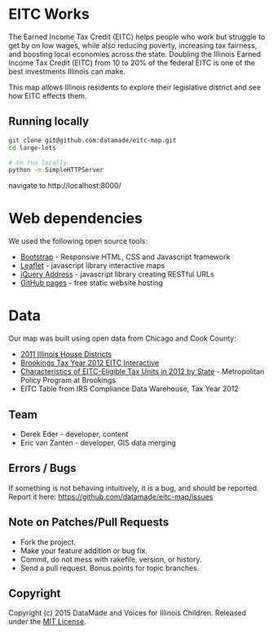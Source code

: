 # EITC Works

The Earned Income Tax Credit (EITC) helps people who work but struggle to get by on low wages, while also reducing poverty, increasing tax fairness, and boosting local economies across the state. Doubling the Illinois Earned Income Tax Credit (EITC) from 10 to 20% of the federal EITC is one of the best investments Illinois can make.

This map allows Illinois residents to explore their legislative district and see how EITC effects them.

## Running locally

``` bash
git clone git@github.com:datamade/eitc-map.git
cd large-lots

# to run locally
python -m SimpleHTTPServer
```

navigate to http://localhost:8000/

# Web dependencies
We used the following open source tools:

* [Bootstrap](http://getbootstrap.com/) - Responsive HTML, CSS and Javascript framework
* [Leaflet](http://leafletjs.com/) - javascript library interactive maps
* [jQuery Address](https://github.com/asual/jquery-address) - javascript library creating RESTful URLs
* [GitHub pages](https://pages.github.com/) - free static website hosting

# Data

Our map was built using open data from Chicago and Cook County:

* [2011 Illinois House Districts](http://ilhousedems.com/redistricting/2011-maps/Legislative_Districts_Public_Act/House%20and%20Senate%20shape%20files.zip)
* [Brookings Tax Year 2012 EITC Interactive](http://www.brookings.edu/research/interactives/eitc)
* [Characteristics of EITC-Eligible Tax Units in 2012 by State](http://www.brookings.edu/research/interactives/~/media/B3EAE3F03D9946A1A506D00405440513.ashx) - Metropolitan Policy Program at Brookings
* EITC Table from IRS Compliance Data Warehouse, Tax Year 2012

## Team

* Derek Eder - developer, content
* Eric van Zanten - developer, GIS data merging

## Errors / Bugs

If something is not behaving intuitively, it is a bug, and should be reported.
Report it here: https://github.com/datamade/eitc-map/issues

## Note on Patches/Pull Requests
 
* Fork the project.
* Make your feature addition or bug fix.
* Commit, do not mess with rakefile, version, or history.
* Send a pull request. Bonus points for topic branches.

## Copyright

Copyright (c) 2015 DataMade and Voices for Illinois Children. Released under the [MIT License](https://github.com/datamade/eitc-map/blob/master/LICENSE).